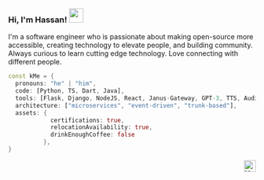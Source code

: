 ### Hi, I'm Hassan! <img src="https://github.com/TheDudeThatCode/TheDudeThatCode/blob/master/Assets/Hi.gif" width="29px">

I'm a software engineer who is passionate about making open-source more accessible, creating technology to elevate people, and building community. Always curious to learn cutting edge technology. Love connecting with different people.

```dart
const kMe = {
  pronouns: "he" | "him",
  code: [Python, TS, Dart, Java],
  tools: [Flask, Django, NodeJS, React, Janus-Gateway, GPT-3, TTS, AudioDVP, GCP, Tacotron2, Wav2Lip, Rasa Chat-bot, Postgres, AWS, GCP],
  architecture: ["microservices", "event-driven", "trunk-based"],
  assets: {
            certifications: true,
            relocationAvailability: true,
            drinkEnoughCoffee: false
          },
}
```

<a href="https://in.linkedin.com/in/federiz">
    <img align="right" alt="Hassan | Linkedin" width="24px" src="https://github.com/TheDudeThatCode/TheDudeThatCode/blob/master/Assets/Linkedin.svg" />
  </a>
